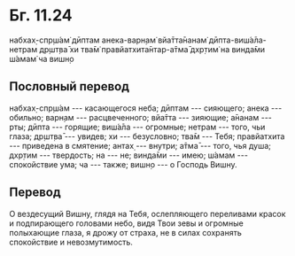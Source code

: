# Бг. 11.24
набхах̣-спр̣ш́ам̇ дӣптам анека-варн̣ам̇
вйа̄тта̄нанам̇ дӣпта-виш́а̄ла-нетрам
др̣шт̣ва̄ хи тва̄м̇ правйатхита̄нтар-а̄тма̄
дхр̣тим̇ на винда̄ми ш́амам̇ ча вишн̣о
## Пословный перевод

набхах̣-спр̣ш́ам --- касающегося неба; дӣптам --- сияющего; анека ---
обильно; варн̣ам --- расцвеченного; вйа̄тта --- зияющие; а̄нанам --- рты;
дӣпта --- горящие; виш́а̄ла --- огромные; нетрам --- того, чьи глаза;
др̣шт̣ва̄ --- увидев; хи --- безусловно; тва̄м --- Тебя; правйатхита ---
приведена в смятение; антах̣ --- внутри; а̄тма̄ --- того, чья душа; дхр̣тим
--- твердость; на --- не; винда̄ми --- имею; ш́амам --- спокойствие ума;
ча --- также; вишн̣о --- о Господь Вишну.

## Перевод

О вездесущий Вишну, глядя на Тебя, ослепляющего переливами красок и
подпирающего головами небо, видя Твои зевы и огромные полыхающие глаза,
я дрожу от страха, не в силах сохранять спокойствие и невозмутимость.
